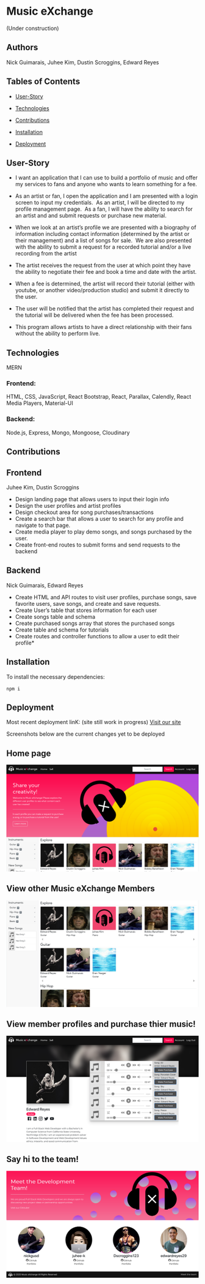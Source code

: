 # Music eXchange 
(Under construction)

## Authors
Nick Guimarais, Juhee Kim, Dustin Scroggins, Edward Reyes

## Tables of Contents
* [User-Story](#user-story)

* [Technologies](#technologies)

* [Contributions](#contributions)

* [Installation](#installation)

* [Deployment](#Deployment)

## User-Story
* I want an application that I can use to build a portfolio of music and offer my services to fans and anyone who wants to learn something for a fee. 

* As an artist or fan, I open the application and I am presented with a login screen to input my credentials.  As an artist, I will be directed to my profile management page.  As a fan, I will have the ability to search for an artist and and submit requests or purchase new material.

* When we look at an artist’s profile we are presented with a biography of information including contact information (determined by the artist or their management) and a list of songs for sale.  We are also presented with the ability to submit a request for a recorded tutorial and/or a live recording from the artist

* The artist receives the request from the user at which point they have the ability to negotiate their fee and book a time and date with the artist. 

* When a fee is determined, the artist will record their tutorial (either with youtube, or another video/production studio) and submit it directly to the user.

* The user will be notified that the artist has completed their request and the tutorial will be delivered when the fee has been processed.

* This program allows artists to have a direct relationship with their fans without the ability to perform live. 

## Technologies
MERN

### Frontend:
HTML, CSS, JavaScript, React Bootstrap, React, Parallax, Calendly, React Media Players, Material-UI

### Backend:
Node.js, Express, Mongo, Mongoose, Cloudinary

## Contributions

## Frontend
Juhee Kim, Dustin Scroggins
* Design landing page that allows users to input their login info
* Design the user profiles and artist profiles
* Design checkout area for song purchases/transactions
* Create a search bar that allows a user to search for any profile and navigate to that page. 
* Create media player to play demo songs, and songs purchased by the user. 
* Create front-end routes to submit forms and send requests to the backend

## Backend
Nick Guimarais, Edward Reyes
* Create HTML and API routes to visit user profiles, purchase songs, save favorite users, save songs, and create and save requests.
* Create User’s table that stores information for each user
* Create songs table and schema
* Create purchased songs array that stores the purchased songs
* Create table and schema for tutorials
* Create routes and controller functions to allow a user to edit their profile* 

## Installation

To install the necessary dependencies:

```
npm i
```

## Deployment
Most recent deployment linK: (site still work in progress)
[Visit our site](https://arcane-everglades-49918.herokuapp.com/)

Screenshots below are the current changes yet to be deployed

## Home page
![home](./client/src/assets/screenshots/home.png)
## View other Music eXchange Members
![explore](./client/src/assets/screenshots/explore.png)
## View member profiles and purchase thier music!
![profile-page](./client/src/assets/screenshots/profile-page.png)
## Say hi to the team!
![team](./client/src/assets/screenshots/team.png)

